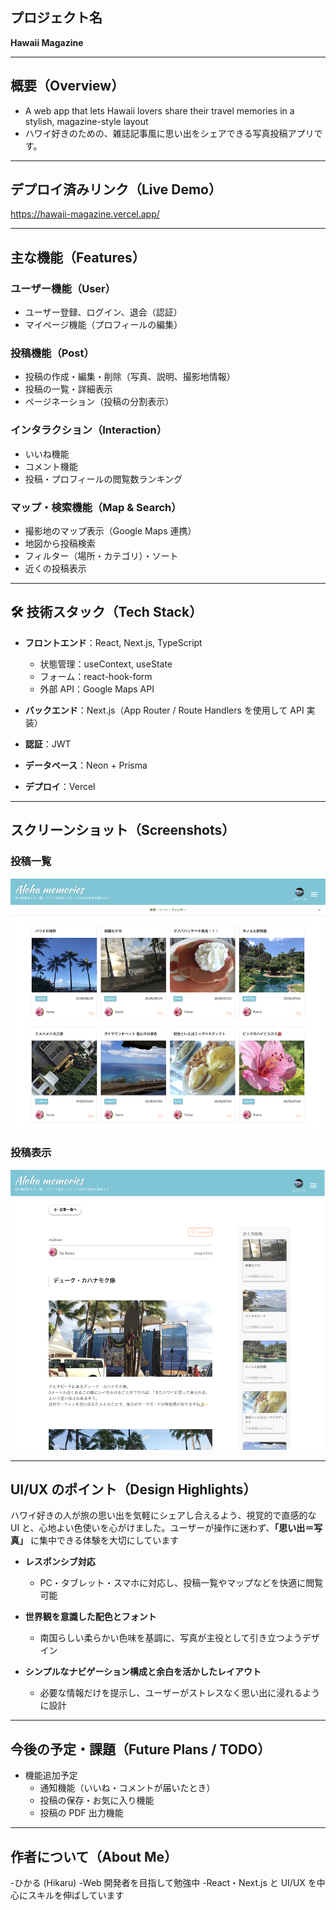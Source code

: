 ## プロジェクト名

**Hawaii Magazine**

---

## 概要（Overview）

- A web app that lets Hawaii lovers share their travel memories in a stylish, magazine-style layout
- ハワイ好きのための、雑誌記事風に思い出をシェアできる写真投稿アプリです。

---

## デプロイ済みリンク（Live Demo）

https://hawaii-magazine.vercel.app/

---

## 主な機能（Features）

### ユーザー機能（User）

- ユーザー登録、ログイン、退会（認証）
- マイページ機能（プロフィールの編集）

### 投稿機能（Post）

- 投稿の作成・編集・削除（写真、説明、撮影地情報）
- 投稿の一覧・詳細表示
- ページネーション（投稿の分割表示）

### インタラクション（Interaction）

- いいね機能
- コメント機能
- 投稿・プロフィールの閲覧数ランキング

### マップ・検索機能（Map & Search）

- 撮影地のマップ表示（Google Maps 連携）
- 地図から投稿検索
- フィルター（場所・カテゴリ）・ソート
- 近くの投稿表示

---

## 🛠 技術スタック（Tech Stack）

- **フロントエンド**：React, Next.js, TypeScript

  - 状態管理：useContext, useState
  - フォーム：react-hook-form
  - 外部 API：Google Maps API

- **バックエンド**：Next.js（App Router / Route Handlers を使用して API 実装）

- **認証**：JWT

- **データベース**：Neon + Prisma

- **デプロイ**：Vercel

---

## スクリーンショット（Screenshots）

### 投稿一覧

![投稿一覧画面](./public/screenshots/allPosts.png)

### 投稿表示

![投稿表示画面](./public/screenshots/shiglePost.png)

---

## UI/UX のポイント（Design Highlights）

ハワイ好きの人が旅の思い出を気軽にシェアし合えるよう、視覚的で直感的な UI と、心地よい色使いを心がけました。ユーザーが操作に迷わず、**「思い出＝写真」** に集中できる体験を大切にしています

- **レスポンシブ対応**
  - PC・タブレット・スマホに対応し、投稿一覧やマップなどを快適に閲覧可能

- **世界観を意識した配色とフォント**
  - 南国らしい柔らかい色味を基調に、写真が主役として引き立つようデザイン

- **シンプルなナビゲーション構成と余白を活かしたレイアウト**
  - 必要な情報だけを提示し、ユーザーがストレスなく思い出に浸れるように設計

---

## 今後の予定・課題（Future Plans / TODO）

- 機能追加予定
  - 通知機能（いいね・コメントが届いたとき）
  - 投稿の保存・お気に入り機能
  - 投稿の PDF 出力機能

---

## 作者について（About Me）

-ひかる (Hikaru)
-Web 開発者を目指して勉強中
-React・Next.js と UI/UX を中心にスキルを伸ばしています
